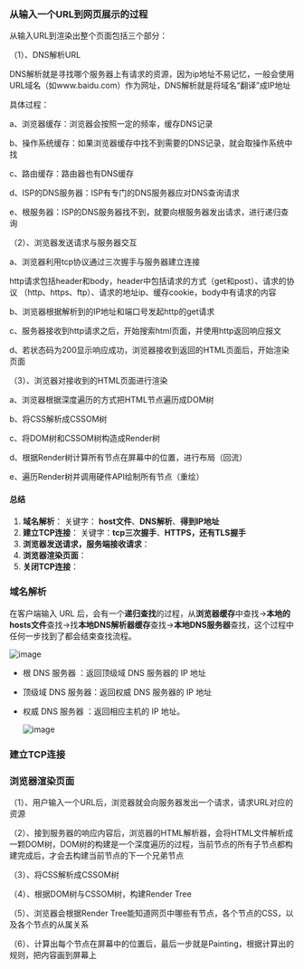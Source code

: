 ### 从输入一个URL到网页展示的过程

从输入URL到渲染出整个页面包括三个部分：

（1）、DNS解析URL

DNS解析就是寻找哪个服务器上有请求的资源，因为ip地址不易记忆，一般会使用URL域名（如www.baidu.com）作为网址，DNS解析就是将域名“翻译”成IP地址

具体过程：

a、浏览器缓存：浏览器会按照一定的频率，缓存DNS记录

b、操作系统缓存：如果浏览器缓存中找不到需要的DNS记录，就会取操作系统中找

c、路由缓存：路由器也有DNS缓存

d、ISP的DNS服务器：ISP有专门的DNS服务器应对DNS查询请求

e、根服务器：ISP的DNS服务器找不到，就要向根服务器发出请求，进行递归查询

（2）、浏览器发送请求与服务器交互

a、浏览器利用tcp协议通过三次握手与服务器建立连接

http请求包括header和body，header中包括请求的方式（get和post）、请求的协议 （http、https、ftp）、请求的地址ip、缓存cookie，body中有请求的内容

b、浏览器根据解析到的IP地址和端口号发起http的get请求

c、服务器接收到http请求之后，开始搜索html页面，并使用http返回响应报文

d、若状态码为200显示响应成功，浏览器接收到返回的HTML页面后，开始渲染页面

（3）、浏览器对接收到的HTML页面进行渲染

a、浏览器根据深度遍历的方式把HTML节点遍历成DOM树

b、将CSS解析成CSSOM树

c、将DOM树和CSSOM树构造成Render树

d、根据Render树计算所有节点在屏幕中的位置，进行布局（回流）

e、遍历Render树并调用硬件API绘制所有节点（重绘）

#### 总结

1. **域名解析**： 关键字： **host文件**、**DNS解析**、**得到IP地址**
2. **建立TCP连接**：  关键字：**tcp三次握手**、**HTTPS，还有TLS握手**
3. **浏览器发送请求，服务端接收请求**：
4. **浏览器渲染页面**：
5. **关闭TCP连接**：



### 域名解析

在客户端输入 URL 后，会有一个**递归查找**的过程，从**浏览器缓存**中查找->**本地的hosts文件**查找->找**本地DNS解析器缓存**查找->**本地DNS服务器**查找，这个过程中任何一步找到了都会结束查找流程。

![image](https://github.com/yihan12/Blog/assets/44987698/5a33805d-0800-43c6-84c2-824529549924)


* 根 DNS 服务器 ：返回顶级域 DNS 服务器的 IP 地址
* 顶级域 DNS 服务器：返回权威 DNS 服务器的 IP 地址
* 权威 DNS 服务器 ：返回相应主机的 IP 地址。

  ![image](https://github.com/yihan12/Blog/assets/44987698/274c6b8b-7041-4629-88c5-63012a9197e1)


### 建立TCP连接



### 浏览器渲染页面
（1）、用户输入一个URL后，浏览器就会向服务器发出一个请求，请求URL对应的资源

（2）、接到服务器的响应内容后，浏览器的HTML解析器，会将HTML文件解析成一颗DOM树，DOM树的构建是一个深度遍历的过程，当前节点的所有子节点都构建完成后，才会去构建当前节点的下一个兄弟节点

（3）、将CSS解析成CSSOM树

（4）、根据DOM树与CSSOM树，构建Render Tree

（5）、浏览器会根据Render Tree能知道网页中哪些有节点，各个节点的CSS，以及各个节点的从属关系

（6）、计算出每个节点在屏幕中的位置后，最后一步就是Painting，根据计算出的规则，把内容画到屏幕上

### 

